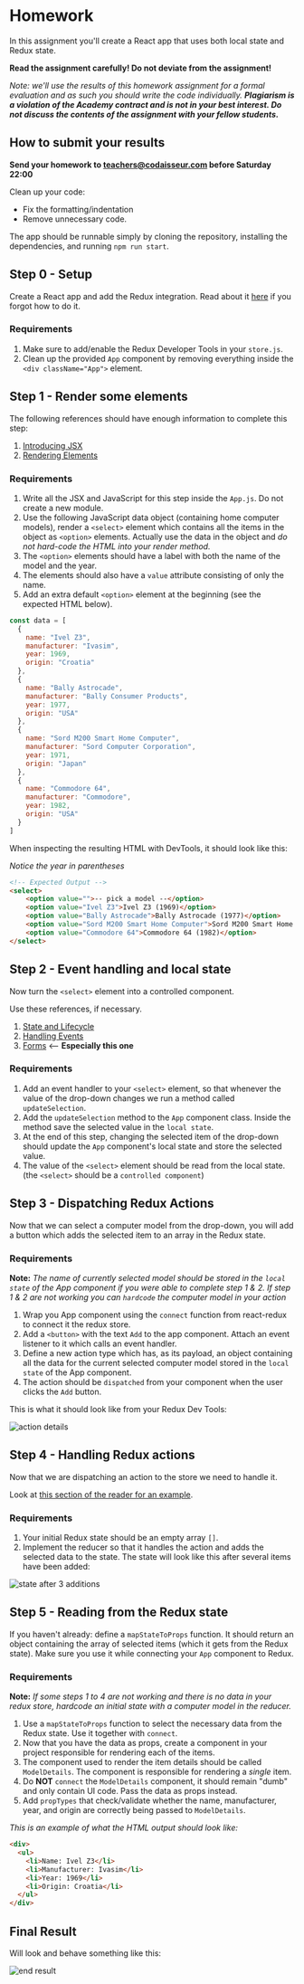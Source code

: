 # Homework

In this assignment you'll create a React app that uses both local state and Redux state. 

**Read the assignment carefully! Do not deviate from the assignment!**

_Note: we'll use the results of this homework assignment for a formal evaluation and as such you should write the code individually. **Plagiarism is a violation of the Academy contract and is not in your best interest. Do not discuss the contents of the assignment with your fellow students.**_

## How to submit your results
**Send your homework to teachers@codaisseur.com before Saturday 22:00**

Clean up your code: 
- Fix the formatting/indentation
- Remove unnecessary code.

The app should be runnable simply by cloning the repository, installing the dependencies, and running `npm run start`.

## Step 0 - Setup

Create a React app and add the Redux integration. Read about it [here](https://readest.codaisseur.com/courses/intermediate-bootcamp/09-redux/03-react-redux/01-setup) if you forgot how to do it.

### Requirements

1. Make sure to add/enable the Redux Developer Tools in your `store.js`.
1. Clean up the provided `App` component by removing everything inside the `<div className="App">` element.

## Step 1 - Render some elements

The following references should have enough information to complete this step:
1. [Introducing JSX](https://reactjs.org/docs/introducing-jsx.html)
1. [Rendering Elements](https://reactjs.org/docs/rendering-elements.html)

### Requirements
1. Write all the JSX and JavaScript for this step inside the `App.js`. Do not create a new module.
1. Use the following JavaScript data object (containing home computer models), render a `<select>` element which contains all the items in the object as `<option>` elements. Actually use the data in the object and _do not hard-code the HTML into your render method._
1. The `<option>` elements should have a label with both the name of the model and the year. 
1. The elements should also have a `value` attribute consisting of only the name. 
1. Add an extra default `<option>` element at the beginning (see the expected HTML below).

```js
const data = [
  {
    name: "Ivel Z3",
    manufacturer: "Ivasim",
    year: 1969,
    origin: "Croatia"
  },
  {
    name: "Bally Astrocade",
    manufacturer: "Bally Consumer Products",
    year: 1977,
    origin: "USA"
  },
  {
    name: "Sord M200 Smart Home Computer",
    manufacturer: "Sord Computer Corporation",
    year: 1971,
    origin: "Japan"
  },
  {
    name: "Commodore 64",
    manufacturer: "Commodore",
    year: 1982,
    origin: "USA"
  }
]
```

When inspecting the resulting HTML with DevTools, it should look like this:

_Notice the year in parentheses_

```HTML
<!-- Expected Output -->
<select>
    <option value="">-- pick a model --</option>
    <option value="Ivel Z3">Ivel Z3 (1969)</option>
    <option value="Bally Astrocade">Bally Astrocade (1977)</option>
    <option value="Sord M200 Smart Home Computer">Sord M200 Smart Home Computer (1971)</option>
    <option value="Commodore 64">Commodore 64 (1982)</option>
</select>
```

## Step 2 - Event handling and local state

Now turn the `<select>` element into a controlled component.

Use these references, if necessary.

1. [State and Lifecycle](https://reactjs.org/docs/state-and-lifecycle.html)
1. [Handling Events](https://reactjs.org/docs/handling-events.html)
1. [Forms](https://reactjs.org/docs/forms.html) <-- **Especially this one**

### Requirements

1. Add an event handler to your `<select>` element, so that whenever the value of the drop-down changes we run a method called `updateSelection`.
1. Add the `updateSelection` method to the `App` component class. Inside the method save the selected value in the `local state`. 
1. At the end of this step, changing the selected item of the drop-down should update the `App` component's local state and store the selected value. 
1. The value of the `<select>` element should be read from the local state. (the `<select>` should be a `controlled component`)

## Step 3 - Dispatching Redux Actions

Now that we can select a computer model from the drop-down, you will add a button which adds the selected item to an array in the Redux state.

### Requirements

**Note:** _The name of currently selected model should be stored in the `local state` of the App component if you were able to complete step 1 & 2. If step 1 & 2 are not working you can `hardcode` the computer model in your action_
 
1. Wrap you App component using the `connect` function from react-redux to connect it the redux store.
1. Add a `<button>` with the text `Add` to the app component. Attach an event listener to it which calls an event handler.
1. Define a new action type which has, as its payload, an object containing all the data for the current selected computer model stored in the `local state` of the App component. 
1. The action should be `dispatched` from your component when the user clicks the `Add` button.

This is what it should look like from your Redux Dev Tools:

![action details](https://res.cloudinary.com/speltaculair/image/upload/c_scale,w_600/v1559033097/actions_xrpyro.png)


## Step 4 - Handling Redux actions

Now that we are dispatching an action to the store we need to handle it.

Look at [this section of the reader for an example](https://readest.codaisseur.com/courses/intermediate-bootcamp/09-redux/02-redux/05-array-reducer).

### Requirements

1. Your initial Redux state should be an empty array `[]`. 
1. Implement the reducer so that it handles the action and adds the selected data to the state. The state will look like this after several items have been added:

![state after 3 additions](https://res.cloudinary.com/speltaculair/image/upload/c_scale,w_600/v1559033085/state_l7lxvk.png)


## Step 5 - Reading from the Redux state

If you haven't already: define a `mapStateToProps` function. It should return an object containing the array of selected items (which it gets from the Redux state). Make sure you use it while connecting your `App` component to Redux.

### Requirements

**Note:** _If some steps 1 to 4 are not working and there is no data in your redux store, hardcode an initial state with a computer model in the reducer._

1. Use a `mapStateToProps` function to select the necessary data from the Redux state. Use it together with `connect`. 
1. Now that you have the data as props, create a component in your project responsible for rendering each of the items. 
1. The component used to render the item details should be called `ModelDetails`. The component is responsible for rendering a _single_ item. 
1. Do **NOT** `connect` the `ModelDetails` component, it should remain "dumb" and only contain UI code. Pass the data as props instead.
1. Add `propTypes` that check/validate whether the name, manufacturer, year, and origin are correctly being passed to `ModelDetails`.

_This is an example of what the HTML output should look like:_

```html
<div>
  <ul>
    <li>Name: Ivel Z3</li>
    <li>Manufacturer: Ivasim</li>
    <li>Year: 1969</li>
    <li>Origin: Croatia</li>
  </ul>
</div>
```


## Final Result

Will look and behave something like this:

![end result](https://cd.sseu.re/extra-assignment2.gif)